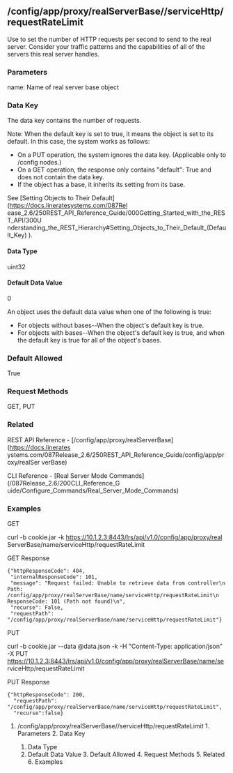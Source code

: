 ## /config/app/proxy/realServerBase/<name>/serviceHttp/requestRateLimit

Use to set the number of HTTP requests per second to send to the real server.
Consider your traffic patterns and the capabilities of all of the servers this
real server handles.

### Parameters

name: Name of real server base object

### Data Key

The data key contains the number of requests.

Note: When the default key is set to true, it means the object is set to its
default. In this case, the system works as follows:

  * On a PUT operation, the system ignores the data key. (Applicable only to /config nodes.)
  * On a GET operation, the response only contains "default": True and does not contain the data key.
  * If the object has a base, it inherits its setting from its base.

See [Setting Objects to Their Default](https://docs.lineratesystems.com/087Rel
ease_2.6/250REST_API_Reference_Guide/000Getting_Started_with_the_REST_API/300U
nderstanding_the_REST_Hierarchy#Setting_Objects_to_Their_Default_(Default_Key)
).

#### Data Type

uint32

#### Default Data Value

0

An object uses the default data value when one of the following is true:

  * For objects without bases--When the object's default key is true.
  * For objects with bases--When the object's default key is true, and when the default key is true for all of the object's bases.

### Default Allowed

True

### Request Methods

GET, PUT

### Related

REST API Reference - [/config/app/proxy/realServerBase](https://docs.linerates
ystems.com/087Release_2.6/250REST_API_Reference_Guide/config/app/proxy/realSer
verBase)

CLI Reference - [Real Server Mode Commands](/087Release_2.6/200CLI_Reference_G
uide/Configure_Commands/Real_Server_Mode_Commands)

### Examples

GET

curl -b cookie.jar -k https://10.1.2.3:8443/lrs/api/v1.0/config/app/proxy/real
ServerBase/name/serviceHttp/requestRateLimit

GET Response

    
    {"httpResponseCode": 404,
     "internalResponseCode": 101,
     "message": "Request failed: Unable to retrieve data from controller\n  Path: /config/app/proxy/realServerBase/name/serviceHttp/requestRateLimit\n  ResponseCode: 101 (Path not found)\n",
     "recurse": False,
     "requestPath": "/config/app/proxy/realServerBase/name/serviceHttp/requestRateLimit"}
    

PUT

curl -b cookie.jar --data @data.json -k -H "Content-Type: application/json" -X
PUT https://10.1.2.3:8443/lrs/api/v1.0/config/app/proxy/realServerBase/name/se
rviceHttp/requestRateLimit

PUT Response

    
    {"httpResponseCode": 200,
      "requestPath": "/config/app/proxy/realServerBase/name/serviceHttp/requestRateLimit",
      "recurse":false}

  1. /config/app/proxy/realServerBase/<name>/serviceHttp/requestRateLimit
    1. Parameters
    2. Data Key
      1. Data Type
      2. Default Data Value
    3. Default Allowed
    4. Request Methods
    5. Related
    6. Examples

